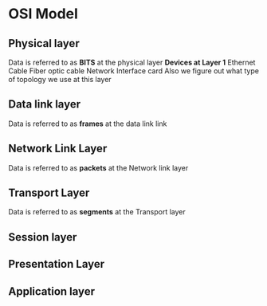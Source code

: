 # **OSI Model**
## Physical layer
Data is referred to as **BITS** at the physical layer
**Devices at Layer 1**
	Ethernet Cable
	Fiber optic cable
	Network Interface card
Also we figure out what type of topology we use at this layer
## Data link layer
Data is referred to as **frames** at the data link link
## Network Link Layer
Data is referred to as **packets** at the Network link layer
## Transport Layer
Data is referred to as **segments** at the Transport layer
## Session layer

## Presentation Layer

## Application layer

